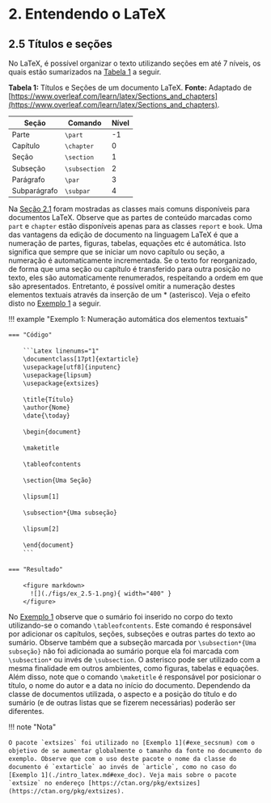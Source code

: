 # 2. Entendendo o LaTeX

## 2.5 Títulos e seções

No LaTeX, é possível organizar o texto utilizando seções em até 7 níveis, os quais estão sumarizados na [Tabela 1](#tab:tit_secs) a seguir.

<a id="tab:tit_secs"></a>

**Tabela 1:** Títulos e Seções de um documento LaTeX. **Fonte:** Adaptado de [https://www.overleaf.com/learn/latex/Sections_and_chapters](https://www.overleaf.com/learn/latex/Sections_and_chapters).


| Seção | Comando | Nível |
|-------|---------|-------|
| Parte        | `\part`        | -1 |
| Capítulo     | `\chapter`     | 0  |
| Seção        | `\section`     | 1  |
| Subseção     | `\subsection`  | 2  |
| Parágrafo    | `\par`         | 3  |
| Subparágrafo | `\subpar`      | 4  |

Na [Seção 2.1](../intro_latex/#21-introducao-ao-latex) foram mostradas as classes mais comuns disponíveis para documentos LaTeX. Observe que as partes de conteúdo marcadas como `part` e `chapter` estão disponíveis apenas para as classes `report` e `book`. Uma das vantagens da edição de documento na linguagem LaTeX é que a numeração de partes, figuras, tabelas, equações etc é automática. Isto significa que sempre que se iniciar um novo capítulo ou seção, a numeração é automaticamente incrementada. Se o texto for reorganizado, de forma que uma seção ou capítulo é transferido para outra posição no texto, eles são automaticamente renumerados, respeitando a ordem em que são apresentados. Entretanto, é possível omitir a numeração destes elementos textuais através da inserção de um * (asterisco). Veja o efeito disto no [Exemplo 1](#exe_secsnum) a seguir.

!!! example "<a id="exe_secsnum"></a>Exemplo 1: Numeração automática dos elementos textuais"

    === "Código"

        ```Latex linenums="1"
        \documentclass[17pt]{extarticle}
        \usepackage[utf8]{inputenc}
        \usepackage{lipsum}
        \usepackage{extsizes}

        \title{Título}
        \author{Nome}
        \date{\today}

        \begin{document}

        \maketitle

        \tableofcontents

        \section{Uma Seção}

        \lipsum[1]

        \subsection*{Uma subseção}

        \lipsum[2]

        \end{document}
        ```

    === "Resultado"

        <figure markdown>
          ![](./figs/ex_2.5-1.png){ width="400" }
        </figure>

No [Exemplo 1](#exe_secsnum) observe que o sumário foi inserido no corpo do texto utilizando-se o comando `\tableofcontents`. Este comando é responsável por adicionar os capítulos, seções, subseções e outras partes do texto ao sumário. Observe também que a subseção marcada por `\subsection*{Uma subseção}` não foi adicionada ao sumário porque ela foi marcada com `\subsection*` ou invés de `\subsection`. O asterisco pode ser utilizado com a mesma finalidade em outros ambientes, como figuras, tabelas e equações. Além disso, note que o comando `\maketitle` é responsável por posicionar o título, o nome do autor e a data no início do documento. Dependendo da classe de documentos utilizada, o aspecto e a posição do título e do sumário (e de outras listas que se fizerem necessárias) poderão ser diferentes.

!!! note "Nota"

    O pacote `extsizes` foi utilizado no [Exemplo 1](#exe_secsnum) com o objetivo de se aumentar globalmente o tamanho da fonte no documento do exemplo. Observe que com o uso deste pacote o nome da classe do documento é `extarticle` ao invés de `article`, como no caso do [Exemplo 1](./intro_latex.md#exe_doc). Veja mais sobre o pacote `extsize` no endereço [https://ctan.org/pkg/extsizes](https://ctan.org/pkg/extsizes).
